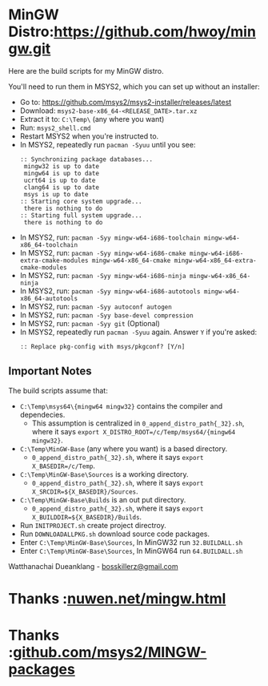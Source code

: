 # MinGW Distro:https://github.com/hwoy/mingw.git

Here are the build scripts for my MinGW distro.

You'll need to run them in MSYS2, which you can set up without an installer:

* Go to: https://github.com/msys2/msys2-installer/releases/latest
* Download: `msys2-base-x86_64-<RELEASE_DATE>.tar.xz`
* Extract it to: `C:\Temp\` (any where you want)
* Run: `msys2_shell.cmd`
* Restart MSYS2 when you're instructed to.
* In MSYS2, repeatedly run `pacman -Syuu` until you see:
  ```
  :: Synchronizing package databases...
   mingw32 is up to date
   mingw64 is up to date
   ucrt64 is up to date
   clang64 is up to date
   msys is up to date
  :: Starting core system upgrade...
   there is nothing to do
  :: Starting full system upgrade...
   there is nothing to do
  ```
* In MSYS2, run: `pacman -Syy mingw-w64-i686-toolchain mingw-w64-x86_64-toolchain`
* In MSYS2, run: `pacman -Syy mingw-w64-i686-cmake mingw-w64-i686-extra-cmake-modules mingw-w64-x86_64-cmake mingw-w64-x86_64-extra-cmake-modules`
* In MSYS2, run: `pacman -Syy mingw-w64-i686-ninja mingw-w64-x86_64-ninja`
* In MSYS2, run: `pacman -Syy mingw-w64-i686-autotools mingw-w64-x86_64-autotools`
* In MSYS2, run: `pacman -Syy autoconf autogen`
* In MSYS2, run: `pacman -Syy base-devel compression`
* In MSYS2, run: `pacman -Syy git` (Optional)
* In MSYS2, repeatedly run `pacman -Syuu` again. Answer `Y` if you're asked:
  ```
  :: Replace pkg-config with msys/pkgconf? [Y/n]
  ```

## Important Notes

The build scripts assume that:

* `C:\Temp\msys64\{mingw64 mingw32}` contains the compiler and dependecies.
  + This assumption is centralized in `0_append_distro_path{_32}.sh`, where it says `export X_DISTRO_ROOT=/c/Temp/msys64/{mingw64 mingw32}`.
* `C:\Temp\MinGW-Base` (any where you want) is a based directory.
  + `0_append_distro_path{_32}.sh`, where it says `export X_BASEDIR=/c/Temp`.
* `C:\Temp\MinGW-Base\Sources` is a working directory.
  + `0_append_distro_path{_32}.sh`, where it says `export X_SRCDIR=${X_BASEDIR}/Sources`.
* `C:\Temp\MinGW-Base\Builds` is an out put directory.
  + `0_append_distro_path{_32}.sh`, where it says `export X_BUILDDIR=${X_BASEDIR}/Builds`.
* Run `INITPROJECT.sh` create project directroy.
* Run `DOWNLOADALLPKG.sh` download source code packages.
* Enter `C:\Temp\MinGW-Base\Sources`, In MinGW32 run `32.BUILDALL.sh`
* Enter `C:\Temp\MinGW-Base\Sources`, In MinGW64 run `64.BUILDALL.sh`

Watthanachai Dueanklang - bosskillerz@gmail.com

# Thanks :[nuwen.net/mingw.html](https://nuwen.net/mingw.html)
# Thanks :[github.com/msys2/MINGW-packages](https://github.com/msys2/MINGW-packages)
